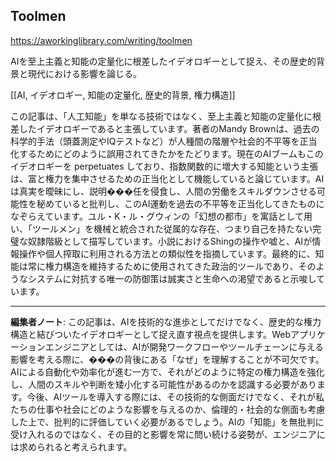 ## Toolmen

https://aworkinglibrary.com/writing/toolmen

AIを至上主義と知能の定量化に根差したイデオロギーとして捉え、その歴史的背景と現代における影響を論じる。

[[AI, イデオロギー, 知能の定量化, 歴史的背景, 権力構造]]

この記事は、「人工知能」を単なる技術ではなく、至上主義と知能の定量化に根差したイデオロギーであると主張しています。著者のMandy Brownは、過去の科学的手法（頭蓋測定やIQテストなど）が人種間の階層や社会的不平等を正当化するためにどのように誤用されてきたかをたどります。現在のAIブームもこのイデオロギーを perpetuates しており、指数関数的に増大する知能という主張は、富と権力を集中させるための正当化として機能していると論じています。AIは真実を曖昧にし、説明���任を侵食し、人間の労働をスキルダウンさせる可能性を秘めていると批判し、このAI運動を過去の不平等を正当化してきたものになぞらえています。ユル・K・ル・グウィンの「幻想の都市」を寓話として用い、「ツールメン」を機械と統合された従属的な存在、つまり自己を持たない完璧な奴隷階級として描写しています。小説におけるShingの操作や嘘と、AIが情報操作や個人搾取に利用される方法との類似性を指摘しています。最終的に、知能は常に権力構造を維持するために使用されてきた政治的ツールであり、そのようなシステムに対抗する唯一の防御策は誠実さと生命への渇望であると示唆しています。

---

**編集者ノート**: この記事は、AIを技術的な進歩としてだけでなく、歴史的な権力構造と結びついたイデオロギーとして捉え直す視点を提供します。Webアプリケーションエンジニアとしては、AIが開発ワークフローやツールチェーンに与える影響を考える際に、���の背後にある「なぜ」を理解することが不可欠です。AIによる自動化や効率化が進む一方で、それがどのように特定の権力構造を強化し、人間のスキルや判断を矮小化する可能性があるのかを認識する必要があります。今後、AIツールを導入する際には、その技術的な側面だけでなく、それが私たちの仕事や社会にどのような影響を与えるのか、倫理的・社会的な側面も考慮した上で、批判的に評価していく必要があるでしょう。AIの「知能」を無批判に受け入れるのではなく、その目的と影響を常に問い続ける姿勢が、エンジニアには求められると考えられます。